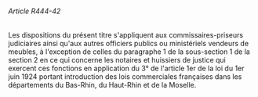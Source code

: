 ###### Article R444-42

Les dispositions du présent titre s'appliquent aux commissaires-priseurs judiciaires ainsi qu'aux autres officiers publics ou ministériels vendeurs de meubles, à l'exception de celles du paragraphe 1 de la sous-section 1 de la section 2 en ce qui concerne les notaires et huissiers de justice qui exercent ces fonctions en application du 3° de l'article 1er de la loi du 1er juin 1924 portant introduction des lois commerciales françaises dans les départements du Bas-Rhin, du Haut-Rhin et de la Moselle.

